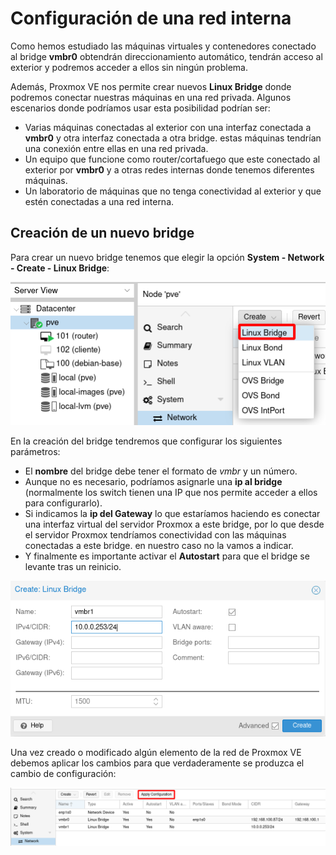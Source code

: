 # Configuración de una red interna

Como hemos estudiado las máquinas virtuales y contenedores conectado al bridge **vmbr0** obtendrán direccionamiento automático, tendrán acceso al exterior y podremos acceder a ellos sin ningún problema.

Además, Proxmox VE nos permite crear nuevos **Linux Bridge** donde podremos conectar nuestras máquinas en una red privada. Algunos escenarios donde podríamos usar esta posibilidad podrían ser:

* Varias máquinas conectadas al exterior con una interfaz conectada a **vmbr0** y otra interfaz conectada a otra bridge. estas máquinas tendrían una conexión entre ellas en una red privada.
* Un equipo que funcione como router/cortafuego que este conectado al exterior por **vmbr0** y a otras redes internas donde tenemos diferentes máquinas.
* Un laboratorio de máquinas que no tenga conectividad al exterior y que estén conectadas a una red interna.

## Creación de un nuevo bridge

Para crear un nuevo bridge tenemos que elegir la opción **System - Network - Create - Linux Bridge**:

![img](img/red6.png)

En la creación del bridge tendremos que configurar los siguientes parámetros:

* El **nombre** del bridge debe tener el formato de *vmbr* y un número. 
* Aunque no es necesario, podríamos asignarle una **ip al bridge** (normalmente los switch tienen una IP que nos permite acceder a ellos para configurarlo).
* Si indicamos la **ip del Gateway** lo que estaríamos haciendo es conectar una interfaz virtual del servidor Proxmox a este bridge, por lo que desde el servidor Proxmox tendríamos conectividad con las máquinas conectadas a este bridge. en nuestro caso no la vamos a indicar.
* Y finalmente es importante activar el **Autostart** para que el bridge se levante tras un reinicio.

![img](img/red7.png)

Una vez creado o modificado algún elemento de la red de Proxmox VE debemos aplicar los cambios para que verdaderamente se produzca el cambio de configuración:

![img](img/red8.png)

